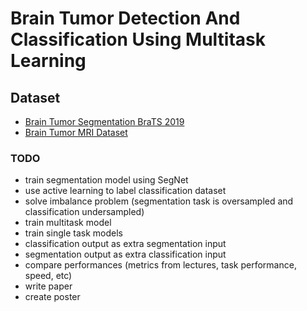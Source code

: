 # Brain Tumor Detection And Classification Using Multitask Learning

## Dataset

- [Brain Tumor Segmentation BraTS 2019](https://www.kaggle.com/datasets/aryashah2k/brain-tumor-segmentation-brats-2019)
- [Brain Tumor MRI Dataset](https://www.kaggle.com/datasets/masoudnickparvar/brain-tumor-mri-dataset)

### TODO

- train segmentation model using SegNet
- use active learning to label classification dataset
- solve imbalance problem (segmentation task is oversampled and classification undersampled)
- train multitask model
- train single task models
- classification output as extra segmentation input
- segmentation output as extra classification input
- compare performances (metrics from lectures, task performance, speed, etc)
- write paper
- create poster
